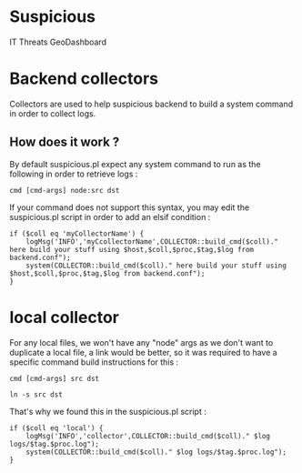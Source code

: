 # Suspicious

IT Threats GeoDashboard

# Backend collectors

Collectors are used to help suspicious backend to build a system command
in order to collect logs.

## How does it work ?

By default suspicious.pl expect any system command to run as the
following in order to retrieve logs :

	cmd [cmd-args] node:src dst

If your command does not support this syntax, you may edit the
suspicious.pl script in order to add an elsif condition :

	if ($coll eq 'myCollectorName') {
		logMsg('INFO','myCcollectorName',COLLECTOR::build_cmd($coll)." here build your stuff using $host,$coll,$proc,$tag,$log from backend.conf");
		system(COLLECTOR::build_cmd($coll)." here build your stuff using $host,$coll,$proc,$tag,$log from backend.conf");
	}

# local collector

For any local files, we won't have any "node" args as we don't want to
duplicate a local file, a link would be better, so it was required to have
a specific command build instructions for this :

	cmd [cmd-args] src dst

	ln -s src dst

That's why we found this in the suspicious.pl script :

	if ($coll eq 'local') {
		logMsg('INFO','collector',COLLECTOR::build_cmd($coll)." $log logs/$tag.$proc.log");
		system(COLLECTOR::build_cmd($coll)." $log logs/$tag.$proc.log");
	}

